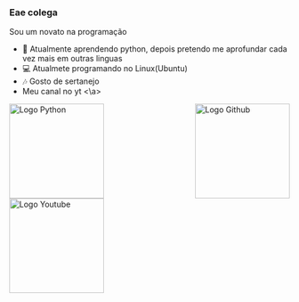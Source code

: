 ### Eae colega

Sou um novato na programação

- 🔭 Atualmente aprendendo python, depois pretendo me aprofundar cada vez mais em outras linguas
- 💻 Atualmete programando no Linux(Ubuntu)
- 🎶 Gosto de sertanejo
- <a link=https://www.youtube.com/channel/UClHEUWReZI_uxuXs0J7NEpQ> Meu canal no yt <\a> 

<img align="right" alt="Logo Github" height="170px" src="https://logosmarcas.net/wp-content/uploads/2020/12/GitHub-Logo.png">
<img align="left" alt="Logo Python" height="170px" src="https://cdn.discordapp.com/attachments/806642907263139850/823365395330105344/269-2691398_python-logo-clipart-transparent-background-png-download-removebg-preview.png">
<img align="center" alt="Logo Youtube" height="170px" src="https://cdn.discordapp.com/attachments/806642907263139850/823367179856642058/Youtube_logo-removebg-preview_3.png">

